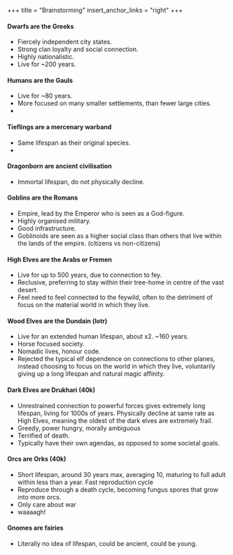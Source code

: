 +++
title = "Brainstorming"
insert_anchor_links = "right"
+++

#### Dwarfs are the Greeks
- Fiercely independent city states.
- Strong clan loyalty and social connection.
- Highly nationalistic.
- Live for ~200 years.

#### Humans are the Gauls
- Live for ~80 years.
- More focused on many smaller settlements, than fewer large cities.
- 

#### Tieflings are a mercenary warband
- Same lifespan as their original species.
- 

#### Dragonborn are ancient civilisation
- Immortal lifespan, do not physically decline.

#### Goblins are the Romans
- Empire, lead by the Emperor who is seen as a God-figure.
- Highly organised military.
- Good infrastructure.
- Goblinoids are seen as a higher social class than others that live within the lands of the empire. (citizens vs non-citizens)

#### High Elves are the Arabs or Fremen
- Live for up to 500 years, due to connection to fey.
- Reclusive, preferring to stay within their tree-home in centre of the vast desert.
- Feel need to feel connected to the feywild, often to the detriment of focus on the material world in which they live.

#### Wood Elves are the Dundain (lotr)
- Live for an extended human lifespan, about x2. ~160 years.
- Horse focused society. 
- Nomadic lives, honour code.
- Rejected the typical elf dependence on connections to other planes, instead choosing to focus on the world in which they live, voluntarily giving up a long lifespan and natural magic affinity.

#### Dark Elves are Drukhari (40k)
- Unrestrained connection to powerful forces gives extremely long lifespan, living for 1000s of years. Physically decline at same rate as High Elves, meaning the oldest of the dark elves are extremely frail.
- Greedy, power hungry, morally ambiguous
- Terrified of death.
- Typically have their own agendas, as opposed to some societal goals.

#### Orcs are Orks (40k)
- Short lifespan, around 30 years max, averaging 10, maturing to full adult within less than a year. Fast reproduction cycle
- Reproduce through a death cycle, becoming fungus spores that grow into more orcs.
- Only care about war
- waaaagh!

#### Gnomes are fairies
- Literally no idea of lifespan, could be ancient, could be young.
